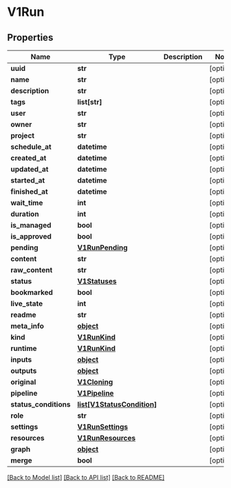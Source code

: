 # V1Run

## Properties
Name | Type | Description | Notes
------------ | ------------- | ------------- | -------------
**uuid** | **str** |  | [optional] 
**name** | **str** |  | [optional] 
**description** | **str** |  | [optional] 
**tags** | **list[str]** |  | [optional] 
**user** | **str** |  | [optional] 
**owner** | **str** |  | [optional] 
**project** | **str** |  | [optional] 
**schedule_at** | **datetime** |  | [optional] 
**created_at** | **datetime** |  | [optional] 
**updated_at** | **datetime** |  | [optional] 
**started_at** | **datetime** |  | [optional] 
**finished_at** | **datetime** |  | [optional] 
**wait_time** | **int** |  | [optional] 
**duration** | **int** |  | [optional] 
**is_managed** | **bool** |  | [optional] 
**is_approved** | **bool** |  | [optional] 
**pending** | [**V1RunPending**](V1RunPending.md) |  | [optional] 
**content** | **str** |  | [optional] 
**raw_content** | **str** |  | [optional] 
**status** | [**V1Statuses**](V1Statuses.md) |  | [optional] 
**bookmarked** | **bool** |  | [optional] 
**live_state** | **int** |  | [optional] 
**readme** | **str** |  | [optional] 
**meta_info** | [**object**](.md) |  | [optional] 
**kind** | [**V1RunKind**](V1RunKind.md) |  | [optional] 
**runtime** | [**V1RunKind**](V1RunKind.md) |  | [optional] 
**inputs** | [**object**](.md) |  | [optional] 
**outputs** | [**object**](.md) |  | [optional] 
**original** | [**V1Cloning**](V1Cloning.md) |  | [optional] 
**pipeline** | [**V1Pipeline**](V1Pipeline.md) |  | [optional] 
**status_conditions** | [**list[V1StatusCondition]**](V1StatusCondition.md) |  | [optional] 
**role** | **str** |  | [optional] 
**settings** | [**V1RunSettings**](V1RunSettings.md) |  | [optional] 
**resources** | [**V1RunResources**](V1RunResources.md) |  | [optional] 
**graph** | [**object**](.md) |  | [optional] 
**merge** | **bool** |  | [optional] 

[[Back to Model list]](../README.md#documentation-for-models) [[Back to API list]](../README.md#documentation-for-api-endpoints) [[Back to README]](../README.md)


